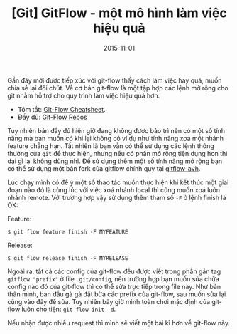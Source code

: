 ﻿---
title: "[Git] GitFlow - một mô hình làm việc hiệu quả"
slug: gitflow-simple-effective-git-model
date: 2015-11-01
categories:
- Lập Trình
- Git
tags:
- Git
- GitFlow
keywords:
- Git
- GitFlow
autoThumbnailImage: true
thumbnailImagePosition: left
thumbnailImage: //res.cloudinary.com/dominhhai/image/upload/code/git.png
metaAlignment: center
---
Gần đây mới được tiếp xúc với git-flow thấy cách làm việc hay quá, muốn chia sẻ lại đôi chút. Về cơ bản git-flow là một tập hợp các lệnh mở rộng cho git nhằm hỗ trợ cho quy trình làm việc hiệu quả hơn.
<!--more-->

* Tóm tắt: [Git-Flow Cheatsheet](http://dominhhai.github.io/git-flow-cheatsheet/index.vi_VN.html).
* Đầy đủ: [Git-Flow Repos](https://github.com/dominhhai/gitflow)

Tuy nhiên bản đầy đủ hiện giờ đang không được bảo trì nên có một số tính năng mà bạn muốn có khi lại không có ví dụ như tính năng xoá một nhánh feature chẳng hạn. Tất nhiên là bạn vẫn có thể sử dụng các lệnh thông thường của `git` để thực hiện, nhưng nếu có phần mở rộng tiện dụng hơn thì dại gì lại không dùng nhỉ. Để sử dụng thêm một số tính năng mở rộng bạn có thể sử dụng một bản fork của gitflow chính quy tại [gitflow-avh](https://github.com/petervanderdoes/gitflow-avh).

Lúc chạy mình có để ý một số thao tác muốn thực hiện khi kết thúc một giai đoạn nào đó là cùng lúc với việc xoá nhánh local thì cũng muốn xoá luôn nhánh remote. Với trường hợp vậy sử dụng thêm tham số `-F` ở lệnh finish là OK:

Feature:
```
$ git flow feature finish -F MYFEATURE
```
Release:
```
$ git flow release finish -F MYRELEASE
```

Ngoài ra, tất cả các config của git-flow đều được viết trong phần gán tag `gitflow "prefix"` ở file `.git/config`, nên trường hợp bạn muốn sửa chữa config nào đó của git-flow thì có thể sửa trực tiếp trong file này. Như bản thân mình, ban đầu gà gà đặt bừa các prefix của git-flow, sau muốn sửa lại cũng vào đây để sửa.
Tuy nhiên bây giờ mình toàn chơi mặc định của git-flow luôn cho tiện: `git flow init -d`.

Nếu nhận được nhiều request thì mình sẽ viết một bài kĩ hơn về git-flow này.
